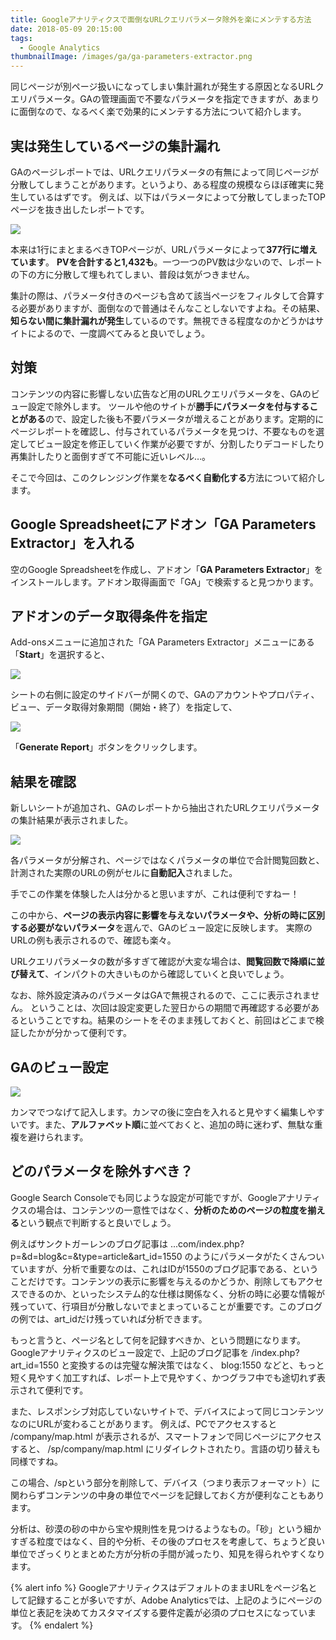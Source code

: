 ```yaml
---
title: Googleアナリティクスで面倒なURLクエリパラメータ除外を楽にメンテする方法
date: 2018-05-09 20:15:00
tags:
  - Google Analytics
thumbnailImage: /images/ga/ga-parameters-extractor.png
---
```


同じページが別ページ扱いになってしまい集計漏れが発生する原因となるURLクエリパラメータ。GAの管理画面で不要なパラメータを指定できますが、あまりに面倒なので、なるべく楽で効果的にメンテする方法について紹介します。
<!-- more -->

## 実は発生しているページの集計漏れ

GAのページレポートでは、URLクエリパラメータの有無によって同じページが分散してしまうことがあります。というより、ある程度の規模ならほぼ確実に発生しているはずです。
例えば、以下はパラメータによって分散してしまったTOPページを抜き出したレポートです。

![](/images/ga/ga-parameters-page-report.png)

本来は1行にまとまるべきTOPページが、URLパラメータによって**377行に増えています**。
**PVを合計すると1,432も**。一つ一つのPV数は少ないので、レポートの下の方に分散して埋もれてしまい、普段は気がつきません。

集計の際は、パラメータ付きのページも含めて該当ページをフィルタして合算する必要がありますが、面倒なので普通はそんなことしないですよね。その結果、**知らない間に集計漏れが発生**しているのです。無視できる程度なのかどうかはサイトによるので、一度調べてみると良いでしょう。

## 対策

コンテンツの内容に影響しない広告など用のURLクエリパラメータを、GAのビュー設定で除外します。
ツールや他のサイトが**勝手にパラメータを付与することがある**ので、設定した後も不要パラメータが増えることがあります。定期的にページレポートを確認し、付与されているパラメータを見つけ、不要なものを選定してビュー設定を修正していく作業が必要ですが、分割したりデコードしたり再集計したりと面倒すぎて不可能に近いレベル…。

そこで今回は、このクレンジング作業を**なるべく自動化する**方法について紹介します。

## Google Spreadsheetにアドオン「GA Parameters Extractor」を入れる

空のGoogle Spreadsheetを作成し、アドオン「**GA Parameters Extractor**」をインストールします。アドオン取得画面で「GA」で検索すると見つかります。

## アドオンのデータ取得条件を指定

Add-onsメニューに追加された「GA Parameters Extractor」メニューにある「**Start**」を選択すると、

![](/images/ga/ga-parameters-extractor-menu.png)

シートの右側に設定のサイドバーが開くので、GAのアカウントやプロパティ、ビュー、データ取得対象期間（開始・終了）を指定して、

![](/images/ga/ga-parameters-extractor-sidebar.png)

「**Generate Report**」ボタンをクリックします。

## 結果を確認

新しいシートが追加され、GAのレポートから抽出されたURLクエリパラメータの集計結果が表示されました。

![](/images/ga/ga-parameters-extractor-result.png)

各パラメータが分解され、ページではなくパラメータの単位で合計閲覧回数と、計測された実際のURLの例がセルに**自動記入**されました。

手でこの作業を体験した人は分かると思いますが、これは便利ですねー！

この中から、**ページの表示内容に影響を与えないパラメータや、分析の時に区別する必要がないパラメータ**を選んで、GAのビュー設定に反映します。
実際のURLの例も表示されるので、確認も楽々。

URLクエリパラメータの数が多すぎて確認が大変な場合は、**閲覧回数で降順に並び替えて**、インパクトの大きいものから確認していくと良いでしょう。

なお、除外設定済みのパラメータはGAで無視されるので、ここに表示されません。
ということは、次回は設定変更した翌日からの期間で再確認する必要があるということですね。結果のシートをそのまま残しておくと、前回はどこまで検証したかが分かって便利です。

## GAのビュー設定

![](/images/ga/ga-parameters-view-setting.png)

カンマでつなげて記入します。カンマの後に空白を入れると見やすく編集しやすいです。また、**アルファベット順**に並べておくと、追加の時に迷わず、無駄な重複を避けられます。

## どのパラメータを除外すべき？

Google Search Consoleでも同じような設定が可能ですが、Googleアナリティクスの場合は、コンテンツの一意性ではなく、**分析のためのページの粒度を揃える**という観点で判断すると良いでしょう。

例えばサンクトガーレンのブログ記事は
...com/index.php?p=&d=blog&c=&type=article&art_id=1550
のようにパラメータがたくさんついていますが、分析で重要なのは、これはIDが1550のブログ記事である、ということだけです。コンテンツの表示に影響を与えるのかどうか、削除してもアクセスできるのか、といったシステム的な仕様は関係なく、分析の時に必要な情報が残っていて、行項目が分散しないでまとまっていることが重要です。このブログの例では、art_idだけ残っていれば分析できます。

もっと言うと、ページ名として何を記録すべきか、という問題になります。
Googleアナリティクスのビュー設定で、上記のブログ記事を
/index.php?art_id=1550
と変換するのは完璧な解決策ではなく、
blog:1550
などと、もっと短く見やすく加工すれば、レポート上で見やすく、かつグラフ中でも途切れず表示されて便利です。

また、レスポンシブ対応していないサイトで、デバイスによって同じコンテンツなのにURLが変わることがあります。
例えば、PCでアクセスすると
/company/map.html
が表示されるが、スマートフォンで同じページにアクセスすると、
/sp/company/map.html
にリダイレクトされたり。言語の切り替えも同様ですね。

この場合、/spという部分を削除して、デバイス（つまり表示フォーマット）に関わらずコンテンツの中身の単位でページを記録しておく方が便利なこともあります。

分析は、砂漠の砂の中から宝や規則性を見つけるようなもの。「砂」という細かすぎる粒度ではなく、目的や分析、その後のプロセスを考慮して、ちょうど良い単位でざっくりとまとめた方が分析の手間が減ったり、知見を得られやすくなります。

{% alert info %}
GoogleアナリティクスはデフォルトのままURLをページ名として記録することが多いですが、Adobe Analyticsでは、上記のようにページの単位と表記を決めてカスタマイズする要件定義が必須のプロセスになっています。
{% endalert %}
